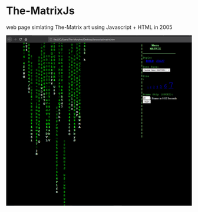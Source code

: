 # The-MatrixJs
web page simlating The-Matrix art using Javascript + HTML in 2005

<img src="matrix.PNG" width = "600">

